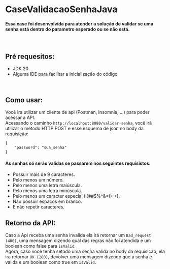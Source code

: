 # CaseValidacaoSenhaJava
#### Essa case foi desenvolvida para atender a solução de validar se uma senha está dentro do parametro esperado ou se não está.
<br> 

## Pré requesitos:
- JDK 20
- Alguma IDE para facilitar a inicialização do código
<br> 

## Como usar:
Você ira utilizar um cliente de api (Postman, Insomnia, ...) para poder acessar a API. 
<br> 
Acessando o caminho `http://localhost:8080/validar-senha`, você irá utilizar o método HTTP POST e esse esquema de json no body da requisição: 

``` 
{
    "password": "sua_senha"
}
```

#### As senhas só serão validas se passarem nos seguintes requisistos:
- Possuir mais de 9 caracteres.
- Pelo menos um número.
- Pelo menos uma letra maiúscula.
- Pelo menos uma letra minúscula.
- Pelo menos um caracter especial (!@#$%^&*()-+).
- Não possuir espaços em branco.
- E não repetir caracteres.


## Retorno da API:
Caso a Api receba uma senha invalida ela irá retornar um `Bad_request (400)`, uma mensagem dizendo qual das regras não foi atendida e um boolean como false para `isValid`.
<br>
Agora, caso você tenha setado uma senha valida no body da requisição, ela ira retornar `OK (200)`, devolver uma mensagem dizendo que a senha é valida e um boolean como true em `isValid`.



